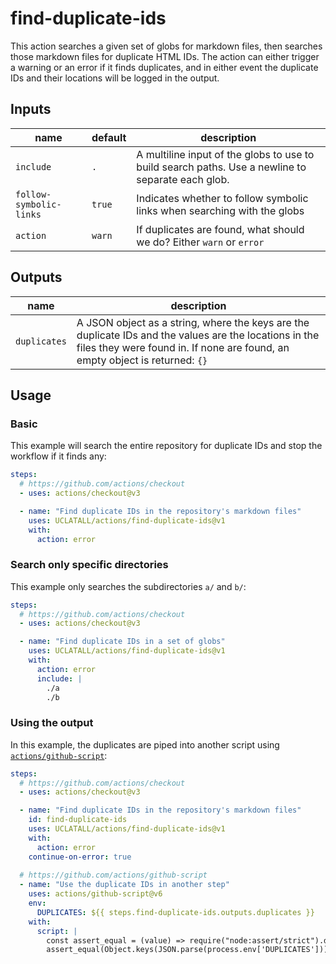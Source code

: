 # find-duplicate-ids

This action searches a given set of globs for markdown files, then searches those markdown files for duplicate HTML IDs. The action can either trigger a warning or an error if it finds duplicates, and in either event the duplicate IDs and their locations will be logged in the output.

## Inputs

| name      | default | description | 
| --------- | ------- | ------------|
| `include` | `.` | A multiline input of the globs to use to build search paths. Use a newline to separate each glob. |
| `follow-symbolic-links` | `true` | Indicates whether to follow symbolic links when searching with the globs |
| `action`  | `warn` | If duplicates are found, what should we do? Either `warn` or `error`  |

## Outputs

| name         | description |
| ------------ | ------------|
| `duplicates` | A JSON object as a string, where the keys are the duplicate IDs and the values are the locations in the files they were found in. If none are found, an empty object is returned: `{}` |


## Usage

### Basic

This example will search the entire repository for duplicate IDs and stop the workflow if it finds any:

```yaml
steps:
  # https://github.com/actions/checkout
  - uses: actions/checkout@v3

  - name: "Find duplicate IDs in the repository's markdown files"
    uses: UCLATALL/actions/find-duplicate-ids@v1
    with:
      action: error
```

### Search only specific directories

This example only searches the subdirectories `a/` and `b/`:

```yaml
steps:
  # https://github.com/actions/checkout
  - uses: actions/checkout@v3

  - name: "Find duplicate IDs in a set of globs"
    uses: UCLATALL/actions/find-duplicate-ids@v1
    with:
      action: error
      include: |
        ./a
        ./b
```

### Using the output

In this example, the duplicates are piped into another script using [`actions/github-script`](https://github.com/actions/github-script):

```yaml
steps:
  # https://github.com/actions/checkout
  - uses: actions/checkout@v3

  - name: "Find duplicate IDs in the repository's markdown files"
    id: find-duplicate-ids
    uses: UCLATALL/actions/find-duplicate-ids@v1
    with:
      action: error
    continue-on-error: true
  
  # https://github.com/actions/github-script
  - name: "Use the duplicate IDs in another step"
    uses: actions/github-script@v6
    env: 
      DUPLICATES: ${{ steps.find-duplicate-ids.outputs.duplicates }}
    with:
      script: |
        const assert_equal = (value) => require("node:assert/strict").deepEqual(value, true)
        assert_equal(Object.keys(JSON.parse(process.env['DUPLICATES'])).length !== 0)
```